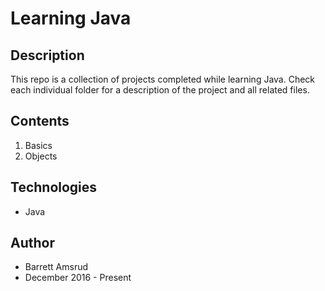# Learning Java

## Description

This repo is a collection of projects completed while learning Java.  Check each individual folder for a description of the project and all related files.

## Contents

1. Basics
2. Objects

## Technologies

- Java

## Author

- Barrett Amsrud
- December 2016 - Present
